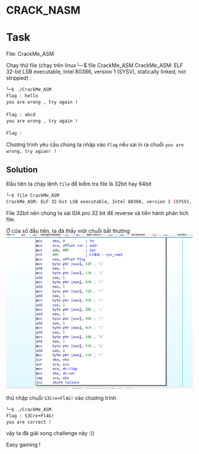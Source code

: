 # **CRACK_NASM**

# Task 
File: CrackMe_ASM

Chạy thử file (chạy trên linux└─$ file CrackMe_ASM
CrackMe_ASM: ELF 32-bit LSB executable, Intel 80386, version 1 (SYSV), statically linked, not stripped) :
```bash
└─$ ./CrackMe_ASM
Flag : hello
you are wrong , try again !

Flag : abcd
you are wrong , try again !

Flag :
```

Chương trình yêu cầu chúng ta nhập vào `Flag` nếu sai in ra chuỗi `you are wrong, try agian! !`

## Solution

Đầu tiên ta chạy lệnh `file` để kiểm tra file là 32bit hay 64bit
```bash
└─$ file CrackMe_ASM
CrackMe_ASM: ELF 32-bit LSB executable, Intel 80386, version 1 (SYSV), statically linked, not stripped
```
File 32bit nên chúng ta sài IDA pro 32 bit để reverse và tiến hành phân tích file.

Ở cửa sổ đầu tiên, ta đã thấy một chuỗi bất thường 
![image](crack_nasm.png)

thử nhập chuỗi `S3Cre+Fl4G!` vào chương trình

```bash
└─$ ./CrackMe_ASM
Flag : S3Cre+Fl4G!
you are correct !
```

vậy ta đã giải xong challenge này :))

Easy gaming !